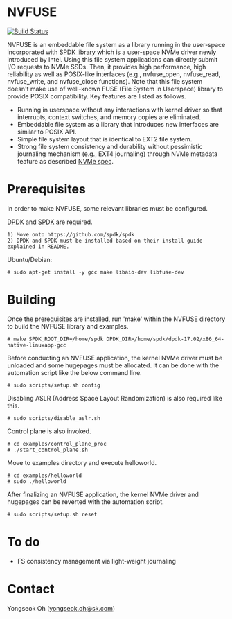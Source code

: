 NVFUSE
======

[![Build Status](https://travis-ci.org/nvfuse/nvfuse.svg?branch=master)](https://travis-ci.org/nvfuse/nvfuse)

NVFUSE is an embeddable file system as a library running in the user-space incorporated with [SPDK library](https://github.com/spdk/spdk) which is a user-space NVMe driver newly introduced by Intel. Using this file system applications can directly submit I/O requests to NVMe SSDs. Then, it provides high performance, high reliability as well as POSIX-like interfaces (e.g., nvfuse_open, nvfuse_read, nvfuse_write, and nvfuse_close functions). Note that this file system doesn't make use of well-known FUSE (File System in Userspace) library to provide POSIX compatibility. Key features are listed as follows.

 - Running in userspace without any interactions with kernel driver so that interrupts, context switches, and memory copies are eliminated. 
 - Embeddable file system as a library that introduces new interfaces are similar to POSIX API.
 - Simple file system layout that is identical to EXT2 file system.
 - Strong file system consistency and durability without pessimistic journaling mechanism (e.g., EXT4 journaling) through NVMe metadata feature as described [NVMe spec](http://nvmexpress.org/wp-content/uploads/NVM_Express_1_2_Gold_20141209.pdf). 

Prerequisites
=============
In order to make NVFUSE, some relevant libraries must be configured. 

[DPDK](http://dpdk.org/doc/quick-start) and [SPDK](https://github.com/spdk/spdk) are required.

    1) Move onto https://github.com/spdk/spdk
    2) DPDK and SPDK must be installed based on their install guide explained in README.

Ubuntu/Debian:

    # sudo apt-get install -y gcc make libaio-dev libfuse-dev

Building
========

Once the prerequisites are installed, run 'make' within the NVFUSE directory to build the NVFUSE library and examples.

    # make SPDK_ROOT_DIR=/home/spdk DPDK_DIR=/home/spdk/dpdk-17.02/x86_64-native-linuxapp-gcc

Before conducting an NVFUSE application, the kernel NVMe driver must be unloaded and some hugepages must be allocated. It can be done with the automation script like the below command line.

    # sudo scripts/setup.sh config

Disabling ASLR (Address Space Layout Randomization) is also required like this.

	# sudo scripts/disable_aslr.sh

Control plane is also invoked.

	# cd examples/control_plane_proc
	# ./start_control_plane.sh

Move to examples directory and execute helloworld. 

    # cd examples/helloworld
    # sudo ./helloworld

After finalizing an NVFUSE application, the kernel NVMe driver and hugepages can be reverted with the automation script.

    # sudo scripts/setup.sh reset

To do
=====

 - FS consistency management via light-weight journaling

Contact
=======
Yongseok Oh (yongseok.oh@sk.com)
